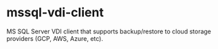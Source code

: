 # mssql-vdi-client
MS SQL Server VDI client that supports backup/restore to cloud storage providers (GCP, AWS, Azure, etc).
